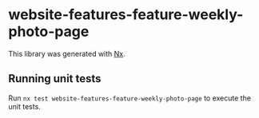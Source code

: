 # website-features-feature-weekly-photo-page

This library was generated with [Nx](https://nx.dev).

## Running unit tests

Run `nx test website-features-feature-weekly-photo-page` to execute the unit tests.
